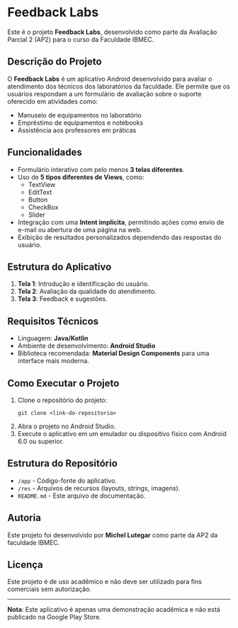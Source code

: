 
# Feedback Labs

Este é o projeto **Feedback Labs**, desenvolvido como parte da Avaliação Parcial 2 (AP2) para o curso da Faculdade IBMEC.

## Descrição do Projeto

O **Feedback Labs** é um aplicativo Android desenvolvido para avaliar o atendimento dos técnicos dos laboratórios da faculdade. Ele permite que os usuários respondam a um formulário de avaliação sobre o suporte oferecido em atividades como:
- Manuseio de equipamentos no laboratório
- Empréstimo de equipamentos e notebooks
- Assistência aos professores em práticas

## Funcionalidades

- Formulário interativo com pelo menos **3 telas diferentes**.
- Uso de **5 tipos diferentes de Views**, como:
    - TextView
    - EditText
    - Button
    - CheckBox
    - Slider
- Integração com uma **Intent implícita**, permitindo ações como envio de e-mail ou abertura de uma página na web.
- Exibição de resultados personalizados dependendo das respostas do usuário.

## Estrutura do Aplicativo

1. **Tela 1**: Introdução e identificação do usuário.
2. **Tela 2**: Avaliação da qualidade do atendimento.
3. **Tela 3**: Feedback e sugestões.

## Requisitos Técnicos

- Linguagem: **Java/Kotlin**
- Ambiente de desenvolvimento: **Android Studio**
- Biblioteca recomendada: **Material Design Components** para uma interface mais moderna.

## Como Executar o Projeto

1. Clone o repositório do projeto:
   ```
   git clone <link-do-repositorio>
   ```
2. Abra o projeto no Android Studio.
3. Execute o aplicativo em um emulador ou dispositivo físico com Android 6.0 ou superior.

## Estrutura do Repositório

- `/app` - Código-fonte do aplicativo.
- `/res` - Arquivos de recursos (layouts, strings, imagens).
- `README.md` - Este arquivo de documentação.

## Autoria

Este projeto foi desenvolvido por **Michel Lutegar** como parte da AP2 da faculdade IBMEC.

## Licença

Este projeto é de uso acadêmico e não deve ser utilizado para fins comerciais sem autorização.

---

**Nota**: Este aplicativo é apenas uma demonstração acadêmica e não está publicado na Google Play Store.
